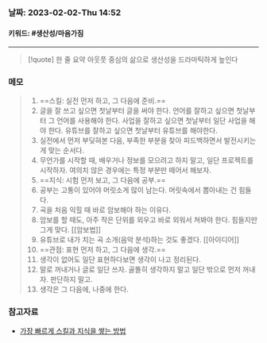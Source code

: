 ### 날짜:   2023-02-02-Thu 14:52
#### 키워드: #생산성/마음가짐 
-----
>[!quote] 한 줄 요약
>아웃풋 중심의 삶으로 생산성을 드라마틱하게 높인다

### 메모

>1. ==스킬: 실전 먼저 하고, 그 다음에 준비.==
>	1. 글을 잘 쓰고 싶으면 첫날부터 글을 써야 한다. 언어를 잘하고 싶으면 첫날부터 그 언어를 사용해야 한다. 사업을 잘하고 싶으면 첫날부터 일단 사업을 해야 한다. 유튜브를 잘하고 싶으면 첫날부터 유튜브를 해야한다.
>	2. 실전에서 먼저 부딪혀본 다음, 부족한 부분을 찾아 피드백하면서 발전시키는 게 맞는 순서다.
>	3. 무언가를 시작할 때, 배우거나 정보를 모으려고 하지 말고, 일단 프로젝트를 시작하자. 여의치 않은 경우에는 특정 부분만 떼어서 해보자. 
>2. ==지식: 시험 먼저 보고, 그 다음에 공부.==
>	1. 공부는 고통이 있어야 머릿소게 많이 남는다. 머릿속에서 뽑아내는 건 힘들다.
>	2. 곡을 처음 익힐 때 바로 암보해야 하는 이유다.
>	3. 암보를 할 때도, 아주 작은 단위를 외우고 바로 외워서 쳐봐야 한다. 힘들지만 그게 맞다. [[암보법]]
>	4. 유튜브로 내가 치는 곡 소개(음악 분석)하는 것도 좋겠다. [[아이디어]]
>3. ==관점: 표현 먼저 하고, 그 다음에 생각.==
>	1. 생각이 없어도 일단 표현하다보면 생각이 나고 정리된다.
>	2. 말로 꺼내거나 글로 일단 쓰자. 골똘히 생각하지 말고 일단 밖으로 먼저 꺼내자. 판단하지 말고.
>	3. 생각은 그 다음에, 나중에 한다.

### 참고자료
- [가장 빠르게 스킬과 지식을 쌓는 방법](https://brunch.co.kr/@bumgeunsong/148)
